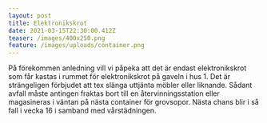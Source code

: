 ```yaml
---
layout: post
title: Elektronikskrot
date: 2021-03-15T22:30:00.412Z
teaser: /images/400x250.png
feature: /images/uploads/container.png
---
```

På förekommen anledning vill vi påpeka att det är endast elektronikskrot som får kastas i rummet för elektronikskrot på gaveln i hus 1. Det är strängeligen förbjudet att tex slänga uttjänta möbler eller liknande. Sådant avfall måste antingen fraktas bort till en återvinningsstation eller magasineras i väntan på nästa container för grovsopor. Nästa chans blir i så fall i vecka 16 i samband med vårstädningen.